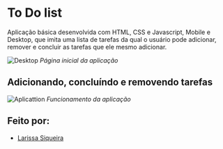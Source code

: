 # To Do list
Aplicação básica desenvolvida com HTML, CSS e Javascript, Mobile e Desktop, que imita uma lista de tarefas da qual o usuário pode adicionar, remover e concluir as tarefas que ele mesmo adicionar.

![Desktop](https://user-images.githubusercontent.com/64505863/126692509-fcc4ad04-e38e-4157-8a59-19a36121f1fa.PNG)
_Página inicial da aplicação_

## Adicionando, concluíndo e removendo tarefas
![Aplicattion](https://user-images.githubusercontent.com/64505863/126693383-7229c91d-f951-48c0-a4c9-cfeaf845a34a.gif)
_Funcionamento da aplicação_


## Feito por:
* [Larissa Siqueira](https://github.com/LarissaSiq)

